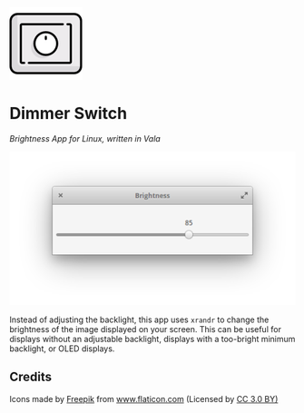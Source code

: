  ![Icon](icons/128/com.github.panosx2.brightness.png)

 # Dimmer Switch

 <i>Brightness App for Linux, written in Vala</i>

 ![Screenshot](data/screenshot.png)

 Instead of adjusting the backlight, this app uses `xrandr` to change the brightness of the image displayed on your screen. This can be useful for displays without an adjustable backlight, displays with a too-bright minimum backlight, or OLED displays.

<!--
 ## install from AppCenter
 On elementaryOS simply install Dimer Switch from AppCenter:
 <p align="center">
   <a href="https://appcenter.elementary.io/com.github.panosx2.brightness">
     <img src="https://appcenter.elementary.io/badge.svg" alt="Get it on AppCenter">
   </a>
 </p>

 ### OR

 ## build it and install it with Meson
 :)
-->

 ## Credits
 <div>Icons made by <a href="http://www.freepik.com" title="Freepik">Freepik</a> from <a href="https://www.flaticon.com/" title="Flaticon">www.flaticon.com</a> (Licensed by <a href="http://creativecommons.org/licenses/by/3.0/" title="Creative Commons BY 3.0" target="_blank">CC 3.0 BY)</a></div>
